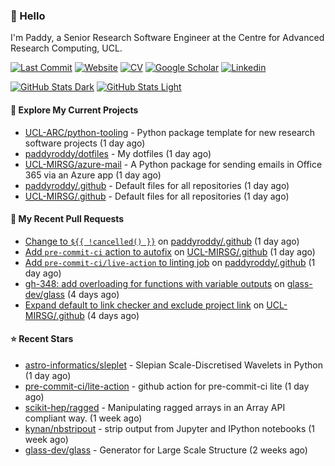 ### 👋 Hello

I'm Paddy, a Senior Research Software Engineer at the Centre for Advanced
Research Computing, UCL.

[![Last Commit](https://img.shields.io/github/last-commit/paddyroddy/paddyroddy/main?label=updated)](https://github.com/paddyroddy)
[![Website](https://img.shields.io/badge/GitHub%20Pages-222?logo=githubpages&logoColor=fff&style=for-the-badge&style=flat)](https://paddyroddy.github.io)
[![CV](https://img.shields.io/badge/CV-PDF-pink.svg)](https://paddyroddy.github.io/cv)
[![Google Scholar](https://img.shields.io/badge/Google%20Scholar-4285F4?logo=googlescholar&logoColor=fff&style=for-the-badge&style=flat)](https://scholar.google.com/citations?user=OFigHUwAAAAJ)
[![Linkedin](https://img.shields.io/badge/LinkedIn-0A66C2?logo=linkedin&logoColor=fff&style=for-the-badge&style=flat)](https://www.linkedin.com/in/patrickjamesroddy)

[![GitHub Stats Dark](https://github-readme-stats-paddyroddy.vercel.app/api?username=paddyroddy&disable_animations=true&hide_border=true&hide_title=true&include_all_commits=true&rank_icon=github&show=prs_merged,reviews&show_icons=true&theme=tokyonight)](https://github.com/paddyroddy/paddyroddy#gh-dark-mode-only)
[![GitHub Stats Light](https://github-readme-stats-paddyroddy.vercel.app/api?username=paddyroddy&disable_animations=true&hide_border=true&hide_title=true&include_all_commits=true&rank_icon=github&show=prs_merged,reviews&show_icons=true&theme=default)](https://github.com/paddyroddy/paddyroddy#gh-light-mode-only)

#### 👷 Explore My Current Projects

- [UCL-ARC/python-tooling](https://github.com/UCL-ARC/python-tooling) - Python package template for new research software projects
  (1 day ago)
- [paddyroddy/dotfiles](https://github.com/paddyroddy/dotfiles) - My dotfiles
  (1 day ago)
- [UCL-MIRSG/azure-mail](https://github.com/UCL-MIRSG/azure-mail) - A Python package for sending emails in Office 365 via an Azure app
  (1 day ago)
- [paddyroddy/.github](https://github.com/paddyroddy/.github) - Default files for all repositories
  (1 day ago)
- [UCL-MIRSG/.github](https://github.com/UCL-MIRSG/.github) - Default files for all repositories
  (1 day ago)

#### 🔨 My Recent Pull Requests

- [Change to `${{ !cancelled() }}`](https://github.com/paddyroddy/.github/pull/258) on [paddyroddy/.github](https://github.com/paddyroddy/.github)
  (1 day ago)
- [Add `pre-commit-ci` action to autofix](https://github.com/UCL-MIRSG/.github/pull/134) on [UCL-MIRSG/.github](https://github.com/UCL-MIRSG/.github)
  (1 day ago)
- [Add `pre-commit-ci/live-action` to linting job](https://github.com/paddyroddy/.github/pull/257) on [paddyroddy/.github](https://github.com/paddyroddy/.github)
  (1 day ago)
- [gh-348: add overloading for functions with variable outputs](https://github.com/glass-dev/glass/pull/395) on [glass-dev/glass](https://github.com/glass-dev/glass)
  (4 days ago)
- [Expand default to link checker and exclude project link](https://github.com/UCL-MIRSG/.github/pull/133) on [UCL-MIRSG/.github](https://github.com/UCL-MIRSG/.github)
  (4 days ago)

#### ⭐ Recent Stars

- [astro-informatics/sleplet](https://github.com/astro-informatics/sleplet) - Slepian Scale-Discretised Wavelets in Python
  (1 day ago)
- [pre-commit-ci/lite-action](https://github.com/pre-commit-ci/lite-action) - github action for pre-commit-ci lite
  (1 day ago)
- [scikit-hep/ragged](https://github.com/scikit-hep/ragged) - Manipulating ragged arrays in an Array API compliant way.
  (1 week ago)
- [kynan/nbstripout](https://github.com/kynan/nbstripout) - strip output from Jupyter and IPython notebooks
  (1 week ago)
- [glass-dev/glass](https://github.com/glass-dev/glass) - Generator for Large Scale Structure
  (2 weeks ago)
